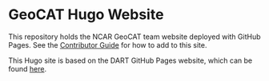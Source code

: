 # GeoCAT Hugo Website

This repository holds the NCAR GeoCAT team website deployed with GitHub Pages.
See the [Contributor Guide](CONTRIBUTING.md) for how to add to this site.

This Hugo site is based on the DART GitHub Pages website, which can be found
[here](https://github.com/NCAR/dart-web-ref).
